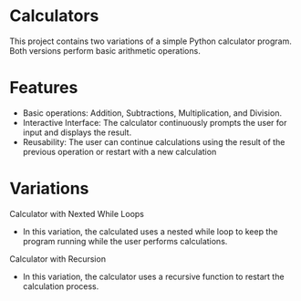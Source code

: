# Calculators

This project contains two variations of a simple Python calculator program. Both versions perform basic arithmetic operations.

# Features

- Basic operations: Addition, Subtractions, Multiplication, and Division.
- Interactive Interface: The calculator continuously prompts the user for input and displays the result.
- Reusability: The user can continue calculations using the result of the previous operation or restart with a new calculation

# Variations

Calculator with Nexted While Loops

- In this variation, the calculated uses a nested while loop to keep the program running while the user performs calculations.

Calculator with Recursion

- In this variation, the calculator uses a recursive function to restart the calculation process.
